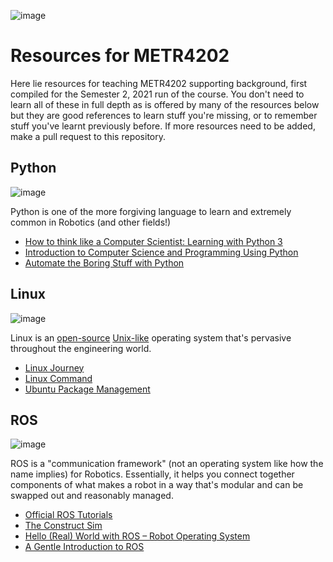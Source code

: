 ![image](https://metr4202.uqcloud.net/EyeCandy.gif)
# Resources for METR4202
Here lie resources for teaching METR4202 supporting background, first compiled for the Semester 2, 2021 run of the course. You don't need to learn all of these in full depth as is offered by many of the resources below but they are good references to learn stuff you're missing, or to remember stuff you've learnt previously before. If more resources need to be added, make a pull request to this repository. 
## Python
![image](https://user-images.githubusercontent.com/28722943/126432640-44d3f99e-18a6-4aef-bead-ba5ce70d1334.png)

Python is one of the more forgiving language to learn and extremely common in Robotics (and other fields!)
- [How to think like a Computer Scientist: Learning with Python 3](https://runestone.academy/runestone/books/published/thinkcspy/index.html)
- [Introduction to Computer Science and Programming Using Python](https://www.edx.org/course/introduction-to-computer-science-and-programming-7)
- [Automate the Boring Stuff with Python](https://automatetheboringstuff.com/)

## Linux
![image](https://user-images.githubusercontent.com/28722943/126432664-0f63a4ae-65c1-4264-bb6a-7df1bf9bedcf.png)

Linux is an [open-source](https://opensource.com/resources/what-open-source) [Unix-like](https://en.wikipedia.org/wiki/Unix-like) operating system that's pervasive throughout the engineering world.
- [Linux Journey](https://linuxjourney.com/)
- [Linux Command](https://www.linuxcommand.org/)
- [Ubuntu Package Management](https://ubuntu.com/server/docs/package-management)

## ROS
![image](https://user-images.githubusercontent.com/28722943/126434268-6792a5af-f175-4b0f-a6d4-e249edc87ae5.png)

ROS is a "communication framework" (not an operating system like how the name implies) for Robotics. Essentially, it helps you connect together components of what makes a robot in a way that's modular and can be swapped out and reasonably managed. 
- [Official ROS Tutorials](http://wiki.ros.org/ROS/Tutorials)
- [The Construct Sim](https://www.theconstructsim.com/)
- [Hello (Real) World with ROS – Robot Operating System](https://www.edx.org/course/hello-real-world-with-ros-robot-operating-system)
- [A Gentle Introduction to ROS](https://www.cse.sc.edu/~jokane/agitr/)

